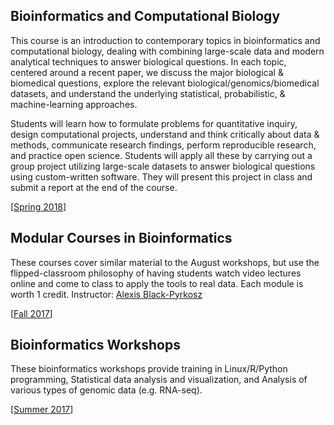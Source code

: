 ## Bioinformatics and Computational Biology
This course is an introduction to contemporary topics in bioinformatics and computational biology, dealing with combining large-scale data and modern analytical techniques to answer biological questions. In each topic, centered around a recent paper, we discuss the major biological & biomedical questions, explore the relevant biological/genomics/biomedical datasets, and understand the underlying statistical, probabilistic, & machine-learning approaches.

Students will learn how to formulate problems for quantitative inquiry, design computational projects, understand and think critically about data & methods, communicate research findings, perform reproducible research, and practice open science. Students will apply all these by carrying out a group project utilizing large-scale datasets to answer biological questions using custom-written software. They will present this project in class and submit a report at the end of the course.

\[[Spring 2018](https://github.com/krishnanlab/teaching/blob/master/compbio/spring2018)\]

## Modular Courses in Bioinformatics
These courses cover similar material to the August workshops, but use the flipped-classroom philosophy of having students watch video lectures online and come to class to apply the tools to real data. Each module is worth 1 credit. Instructor: [Alexis Black-Pyrkosz](https://cmse.msu.edu/directory/faculty/alexis-black-pyrkosz/)

\[[Fall 2017](https://github.com/krishnanlab/teaching/blob/master/bioinfomodules/fall2017)\]

## Bioinformatics Workshops
These bioinformatics workshops provide training in Linux/R/Python programming, Statistical data analysis and visualization, and Analysis of various types of genomic data (e.g. RNA-seq).

\[[Summer 2017](https://github.com/krishnanlab/teaching/blob/master/bioinfoworkshops/summer2017)\]
